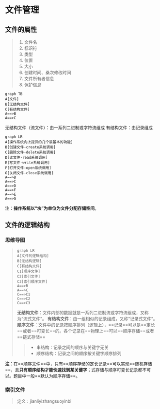 # 文件管理
## 文件的属性
> 1. 文件名
> 2. 标识符
> 3. 类型
> 4. 位置
> 5. 大小
> 6. 创建时间、桑次修改时间
> 7. 文件所有者信息
> 8. 保护信息

```mermaid
graph TB
A[文件]
B[无结构文件]
C[有结构文件]
A==>B
A==>C
```
无结构文件（流文件）：由一系列二进制或字符流组成
有结构文件：由记录组成


```mermaid
graph LR
A[操作系统向上提供的几个最基本的功能]
B[创建文件-create系统调用]
C[删除文件-delete系统调用]
D[读文件-read系统调用]
E[写文件-write系统调用]
F[打开文件-open系统调用]
G[关闭文件-close系统调用]
A==>B
A==>C
A==>D
A==>F
A==>E
A==>G
```

注：**操作系统以“块”为单位为文件分配存储空间**。

## 文件的逻辑结构

### 思维导图

>  ```mermaid
>  graph LR
>  A[文件的逻辑结构]
>  B[无结构逻辑]
>  C[有结构文件]
>  C1[顺序文件]
>  C2[索引文件]
>  C3[索引顺序文件]
>  A==>B
>  A==>C
>  C==>C1
>  C==>C2
>  C==>C3
>  ```
> **无结构文件**：文件内部的数据就是一系列二进制流或字符流组成，又称为“流式文件”。
>  **有结构文件**：由一组相似的记录组成，又称“记录式文件”。
>  **顺序文件**：文件中的记录按顺序排列（逻辑上），==记录==可以是==定长==或者==可变长==的。各个记录在==物理上==可以==顺序存储==或者==链式存储==
>  > - 串结构：记录之间的顺序与关键字无关
>  > - 顺序结构：记录之间的顺序按关键字顺序排列


**注**：在==顺序文件==中，只有==顺序存储的定长记录==可以实现==随机存储==，且**只有顺序结构才能快速找到某关键字**；式存储与顺序可变长记录都不可以。题目中一般==默认为顺序存储==。

### 索引文件
> 定义：jianliyizhangsuoyinbi

<!--stackedit_data:
eyJoaXN0b3J5IjpbLTk2Mzc5NjAxNywtMjAxMDgzODk5NSwtMT
ExNzYwOTU4NywtMTc2MzYwOTYxNCwtMjA4ODc0NjYxMl19
-->